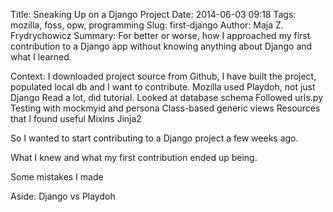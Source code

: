 Title: Sneaking Up on a Django Project
Date: 2014-06-03 09:18
Tags: mozilla, foss, opw, programming
Slug: first-django
Author: Maja Z. Frydrychowicz
Summary: For better or worse, how I approached my first contribution to a Django app without knowing anything about Django and what I learned.

Context: I downloaded project source from Github, I have built the project, populated local db and I want to contribute. Mozilla used Playdoh, not just Django
Read a lot, did tutorial.
Looked at database schema
Followed urls.py
Testing with mockmyid and persona
Class-based generic views
Resources that I found useful
Mixins
Jinja2


So I wanted to start contributing to a Django project a few weeks ago. 



What I knew and what my first contribution ended up being.

Some mistakes I made

Aside: Django vs Playdoh

